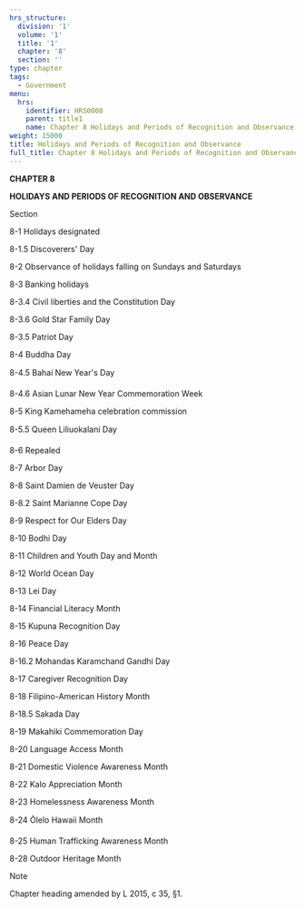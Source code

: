 ```yaml
---
hrs_structure:
  division: '1'
  volume: '1'
  title: '1'
  chapter: '8'
  section: ''
type: chapter
tags:
  - Government
menu:
  hrs:
    identifier: HRS0008
    parent: title1
    name: Chapter 8 Holidays and Periods of Recognition and Observance
weight: 15000
title: Holidays and Periods of Recognition and Observance
full_title: Chapter 8 Holidays and Periods of Recognition and Observance
---
```

**CHAPTER 8**

**HOLIDAYS AND PERIODS OF RECOGNITION AND OBSERVANCE**

Section

8-1 Holidays designated

8-1.5 Discoverers' Day

8-2 Observance of holidays falling on Sundays and Saturdays

8-3 Banking holidays

8-3.4 Civil liberties and the Constitution Day

8-3.6 Gold Star Family Day

8-3.5 Patriot Day

8-4 Buddha Day

8-4.5 Bahai New Year's Day

8-4.6 Asian Lunar New Year Commemoration Week

8-5 King Kamehameha celebration commission

8-5.5 Queen Liliuokalani Day

8-6 Repealed

8-7 Arbor Day

8-8 Saint Damien de Veuster Day

8-8.2 Saint Marianne Cope Day

8-9 Respect for Our Elders Day

8-10 Bodhi Day

8-11 Children and Youth Day and Month

8-12 World Ocean Day

8-13 Lei Day

8-14 Financial Literacy Month

8-15 Kupuna Recognition Day

8-16 Peace Day

8-16.2 Mohandas Karamchand Gandhi Day

8-17 Caregiver Recognition Day

8-18 Filipino-American History Month

8-18.5 Sakada Day

8-19 Makahiki Commemoration Day

8-20 Language Access Month

8-21 Domestic Violence Awareness Month

8-22 Kalo Appreciation Month

8-23 Homelessness Awareness Month

8-24 Ōlelo Hawaii Month

8-25 Human Trafficking Awareness Month

8-28 Outdoor Heritage Month

Note

Chapter heading amended by L 2015, c 35, §1.
